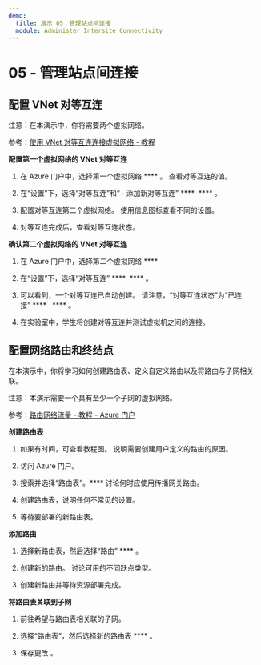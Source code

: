```yaml
---
demo:
  title: 演示 05：管理站点间连接
  module: Administer Intersite Connectivity
---
```


# 05 - 管理站点间连接

## 配置 VNet 对等互连

注意：在本演示中，你将需要两个虚拟网络。 

参考：[使用 VNet 对等互连连接虚拟网络 - 教程](https://docs.microsoft.com/azure/virtual-network/tutorial-connect-virtual-networks-portal)

**配置第一个虚拟网络的 VNet 对等互连**

1. 在 Azure 门户中，选择第一个虚拟网络 **** 。 查看对等互连的值。 

1. 在“设置”下，选择“对等互连”和“+ 添加新对等互连” ****  **** 。

1. 配置对等互连第二个虚拟网络。 使用信息图标查看不同的设置。 

1. 对等互连完成后，查看对等互连状态。 

**确认第二个虚拟网络的 VNet 对等互连**

1. 在 Azure 门户中，选择第二个虚拟网络 ****

1. 在“设置”下，选择“对等互连” ****  **** 。

1. 可以看到，一个对等互连已自动创建。  请注意，“对等互连状态”为“已连接” ****   **** 。

1. 在实验室中，学生将创建对等互连并测试虚拟机之间的连接。 

## 配置网络路由和终结点

在本演示中，你将学习如何创建路由表、定义自定义路由以及将路由与子网相关联。

注意：本演示需要一个具有至少一个子网的虚拟网络。 

参考：[路由网络流量 - 教程 - Azure 门户](https://learn.microsoft.com/azure/virtual-network/tutorial-create-route-table-portal#create-a-route-table)

**创建路由表**

1. 如果有时间，可查看教程图。 说明需要创建用户定义的路由的原因。 

1. 访问 Azure 门户。

1. 搜索并选择“路由表”。**** 讨论何时应使用传播网关路由。 

1. 创建路由表，说明任何不常见的设置。 

1. 等待要部署的新路由表。

**添加路由**

1.  选择新路由表，然后选择“路由” **** 。

1.  创建新的路由。 讨论可用的不同跃点类型。 

1.  创建新路由并等待资源部署完成。
 
**将路由表关联到子网**

1.  前往希望与路由表相关联的子网。

1.  选择“路由表”，然后选择新的路由表 **** 。 

1.  保存更改 。

